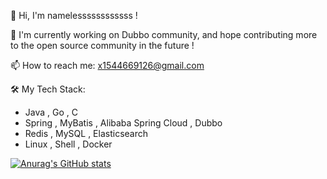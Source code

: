 👋 Hi, I'm namelessssssssssss !



🔭 I'm currently working on Dubbo community, and hope contributing more to the open source community in the future !



📫 How to reach me: x1544669126@gmail.com



🛠️ My Tech Stack:

- Java , Go , C
- Spring , MyBatis , Alibaba Spring Cloud , Dubbo
- Redis , MySQL , Elasticsearch
- Linux , Shell , Docker

[![Anurag's GitHub stats](https://github-readme-stats.vercel.app/api?username=namelessssssssssss)](https://github.com/anuraghazra/github-readme-stats)
